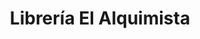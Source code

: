 ---
title: "Librería El Alquimista"
url: /colonia-caroya/libreria-el-alquimista/
shop: material de oficina
---